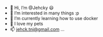 - 👋 Hi, I’m @Jehcky :smiley:
- 👀 I’m interested in many things :p
- 🌱 I’m currently learning how to use docker
- 💞️ I love my pets
- 📫 jehck.tnj@gmail.com ...

<!---
Jehcky/Jehcky is a ✨ special ✨ repository because its `README.md` (this file) appears on your GitHub profile.
You can click the Preview link to take a look at your changes.
--->
